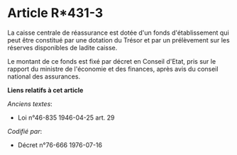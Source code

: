 # Article R*431-3

La caisse centrale de réassurance est dotée d'un fonds d'établissement qui peut être constitué par une dotation du Trésor et
par un prélèvement sur les réserves disponibles de ladite caisse.

Le montant de ce fonds est fixé par décret en Conseil d'Etat, pris sur le rapport du ministre de l'économie et des finances,
après avis du conseil national des assurances.

**Liens relatifs à cet article**

_Anciens textes_:

  - Loi n°46-835 1946-04-25 art. 29

_Codifié par_:

  - Décret n°76-666 1976-07-16

